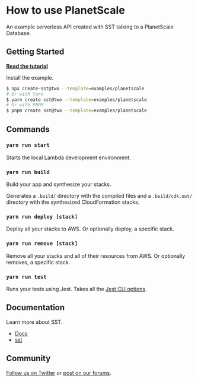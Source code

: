 # How to use PlanetScale

An example serverless API created with SST talking to a PlanetScale Database.

## Getting Started

[**Read the tutorial**](https://sst.dev/examples/how-to-use-planetscale-in-your-serverless-app.html)

Install the example.

```bash
$ npx create-sst@two --template=examples/planetscale
# Or with Yarn
$ yarn create sst@two --template=examples/planetscale
# Or with PNPM
$ pnpm create sst@two --template=examples/planetscale
```

## Commands

### `yarn run start`

Starts the local Lambda development environment.

### `yarn run build`

Build your app and synthesize your stacks.

Generates a `.build/` directory with the compiled files and a `.build/cdk.out/` directory with the synthesized CloudFormation stacks.

### `yarn run deploy [stack]`

Deploy all your stacks to AWS. Or optionally deploy, a specific stack.

### `yarn run remove [stack]`

Remove all your stacks and all of their resources from AWS. Or optionally removes, a specific stack.

### `yarn run test`

Runs your tests using Jest. Takes all the [Jest CLI options](https://jestjs.io/docs/en/cli).

## Documentation

Learn more about SST.

- [Docs](https://docs.sst.dev)
- [sst](https://docs.sst.dev/packages/sst)

## Community

[Follow us on Twitter](https://twitter.com/sst_dev) or [post on our forums](https://discourse.sst.dev).
